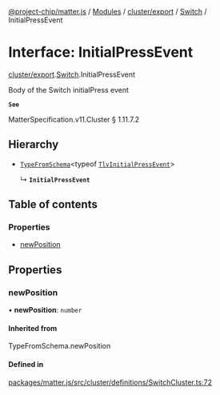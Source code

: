 [@project-chip/matter.js](../README.md) / [Modules](../modules.md) / [cluster/export](../modules/cluster_export.md) / [Switch](../modules/cluster_export.Switch.md) / InitialPressEvent

# Interface: InitialPressEvent

[cluster/export](../modules/cluster_export.md).[Switch](../modules/cluster_export.Switch.md).InitialPressEvent

Body of the Switch initialPress event

**`See`**

MatterSpecification.v11.Cluster § 1.11.7.2

## Hierarchy

- [`TypeFromSchema`](../modules/tlv_export.md#typefromschema)\<typeof [`TlvInitialPressEvent`](../modules/cluster_export.Switch.md#tlvinitialpressevent)\>

  ↳ **`InitialPressEvent`**

## Table of contents

### Properties

- [newPosition](cluster_export.Switch.InitialPressEvent.md#newposition)

## Properties

### newPosition

• **newPosition**: `number`

#### Inherited from

TypeFromSchema.newPosition

#### Defined in

[packages/matter.js/src/cluster/definitions/SwitchCluster.ts:72](https://github.com/project-chip/matter.js/blob/c0d55745d5279e16fdfaa7d2c564daa31e19c627/packages/matter.js/src/cluster/definitions/SwitchCluster.ts#L72)
